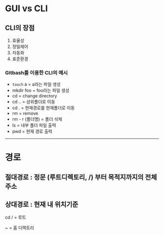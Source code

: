# GUI vs **CLI**

## CLI의 장점
1. 효율성
2. 정밀제어
3. 자동화
4. 표준환경

### Gitbash를 이용한 CLI의 예시
- `touch` a = a라는 파일 생성
- mkdir foo = foo라는 파일 생성
- cd = change directory
- cd .. = 상위폴더로 이동
- cd . = 현재경로를 현재폴더로 이동
- rm = remove
- rm - r (폴더명) = 폴더 삭제
- ls = 내부 폴더 파일 출력
- pwd = 현재 경로 출력

---

# 경로 
## 절대경로 : 정문 (루트디렉토리, /) 부터 목적지까지의 전체 주소
## 상대경로 : 현재 내 위치기준
cd / = 루트

~ = 홈 디렉토리 




